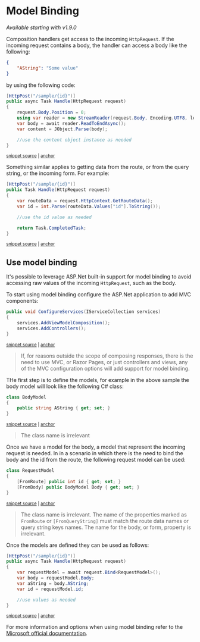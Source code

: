 <!--
GENERATED FILE - DO NOT EDIT
This file was generated by [MarkdownSnippets](https://github.com/SimonCropp/MarkdownSnippets).
Source File: /docs/model-binding.source.md
To change this file edit the source file and then run MarkdownSnippets.
-->

# Model Binding

_Available starting with v1.9.0_

Composition handlers get access to the incoming `HttpRequest`. If the incoming request contains a body, the handler can access a body like the following:

```json
{
    "AString": "Some value"
}
```

by using the following code:

<!-- snippet: net-core-3x-model-binding-raw-body-usage -->
<a id='snippet-net-core-3x-model-binding-raw-body-usage'></a>
```cs
[HttpPost("/sample/{id}")]
public async Task Handle(HttpRequest request)
{
    request.Body.Position = 0;
    using var reader = new StreamReader(request.Body, Encoding.UTF8, leaveOpen: true );
    var body = await reader.ReadToEndAsync();
    var content = JObject.Parse(body);

    //use the content object instance as needed
}
```
<sup><a href='/src/Snippets.NetCore3x/ModelBinding/RawBodyUsageHandler.cs#L14-L25' title='Snippet source file'>snippet source</a> | <a href='#snippet-net-core-3x-model-binding-raw-body-usage' title='Start of snippet'>anchor</a></sup>
<!-- endSnippet -->

Something similar applies to getting data from the route, or from the query string, or the incoming form. For example:

<!-- snippet: net-core-3x-model-binding-raw-route-data-usage -->
<a id='snippet-net-core-3x-model-binding-raw-route-data-usage'></a>
```cs
[HttpPost("/sample/{id}")]
public Task Handle(HttpRequest request)
{
    var routeData = request.HttpContext.GetRouteData();
    var id = int.Parse(routeData.Values["id"].ToString());

    //use the id value as needed

    return Task.CompletedTask;
}
```
<sup><a href='/src/Snippets.NetCore3x/ModelBinding/RawBodyUsageHandler.cs#L30-L41' title='Snippet source file'>snippet source</a> | <a href='#snippet-net-core-3x-model-binding-raw-route-data-usage' title='Start of snippet'>anchor</a></sup>
<!-- endSnippet -->

## Use model binding

It's possible to leverage ASP.Net built-in support for model binding to avoid accessing raw values of the incoming `HttpRequest`, such as the body.

To start using model binding configure the ASP.Net application to add MVC components:

<!-- snippet: net-core-3x-model-binding-add-controllers -->
<a id='snippet-net-core-3x-model-binding-add-controllers'></a>
```cs
public void ConfigureServices(IServiceCollection services)
{
    services.AddViewModelComposition();
    services.AddControllers();
}
```
<sup><a href='/src/Snippets.NetCore3x/ModelBinding/ConfigureAppForModelBinding.cs#L8-L14' title='Snippet source file'>snippet source</a> | <a href='#snippet-net-core-3x-model-binding-add-controllers' title='Start of snippet'>anchor</a></sup>
<!-- endSnippet -->

> If, for reasons outside the scope of composing responses, there is the need to use MVC, or Razor Pages, or just controllers and views, any of the MVC configuration options will add support for model binding.

THe first step is to define the models, for example in the above sample the body model will look like the following C# class:

<!-- snippet: net-core-3x-model-binding-model -->
<a id='snippet-net-core-3x-model-binding-model'></a>
```cs
class BodyModel
{
    public string AString { get; set; }
}
```
<sup><a href='/src/Snippets.NetCore3x/ModelBinding/ModelBindingUsageHandler.cs#L8-L13' title='Snippet source file'>snippet source</a> | <a href='#snippet-net-core-3x-model-binding-model' title='Start of snippet'>anchor</a></sup>
<!-- endSnippet -->

> The class name is irrelevant

Once we have a model for the body, a model that represent the incoming request is needed. In in a scenario in which there is the need to bind the body and the id from the route, the following request model can be used:

<!-- snippet: net-core-3x-model-binding-request -->
<a id='snippet-net-core-3x-model-binding-request'></a>
```cs
class RequestModel
{
    [FromRoute] public int id { get; set; }
    [FromBody] public BodyModel Body { get; set; }
}
```
<sup><a href='/src/Snippets.NetCore3x/ModelBinding/ModelBindingUsageHandler.cs#L15-L21' title='Snippet source file'>snippet source</a> | <a href='#snippet-net-core-3x-model-binding-request' title='Start of snippet'>anchor</a></sup>
<!-- endSnippet -->

> The class name is irrelevant. The name of the properties marked as `FromRoute` or `[FromQueryString]` must match the route data names or query string keys names. The name for the body, or form, property is irrelevant.

Once the models are defined they can be used as follows:

<!-- snippet: net-core-3x-model-binding-bind-body-and-route-data -->
<a id='snippet-net-core-3x-model-binding-bind-body-and-route-data'></a>
```cs
[HttpPost("/sample/{id}")]
public async Task Handle(HttpRequest request)
{
    var requestModel = await request.Bind<RequestModel>();
    var body = requestModel.Body;
    var aString = body.AString;
    var id = requestModel.id;

    //use values as needed
}
```
<sup><a href='/src/Snippets.NetCore3x/ModelBinding/ModelBindingUsageHandler.cs#L25-L37' title='Snippet source file'>snippet source</a> | <a href='#snippet-net-core-3x-model-binding-bind-body-and-route-data' title='Start of snippet'>anchor</a></sup>
<!-- endSnippet -->

For more information and options when using model binding refer to the [Microsoft official documentation](https://docs.microsoft.com/en-us/aspnet/core/mvc/models/model-binding?view=aspnetcore-5.0).
